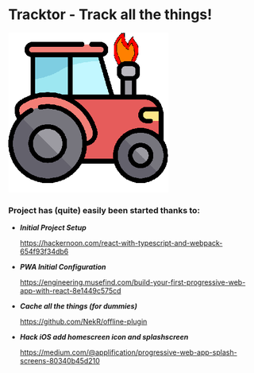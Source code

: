 # Tracktor - Track all the things!
![TracktorLogo](https://github.com/jellyfish-tom/Tracktor/raw/master/dist/img/icons/icon322.png)

### Project has (quite) easily been started thanks to:

- ***Initial Project Setup*** 
    
    https://hackernoon.com/react-with-typescript-and-webpack-654f93f34db6
- ***PWA Initial Configuration*** 
    
    https://engineering.musefind.com/build-your-first-progressive-web-app-with-react-8e1449c575cd
- ***Cache all the things (for dummies)*** 
    
    https://github.com/NekR/offline-plugin
- ***Hack iOS add homescreen icon and splashscreen*** 
    
    https://medium.com/@applification/progressive-web-app-splash-screens-80340b45d210
